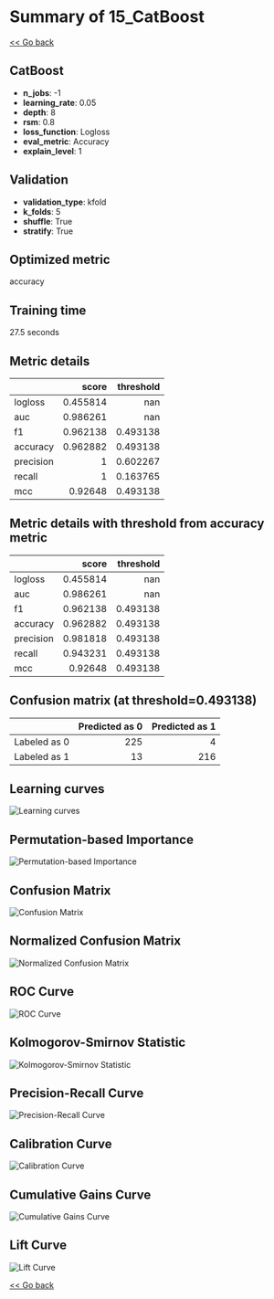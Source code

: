 # Summary of 15_CatBoost

[<< Go back](../README.md)


## CatBoost
- **n_jobs**: -1
- **learning_rate**: 0.05
- **depth**: 8
- **rsm**: 0.8
- **loss_function**: Logloss
- **eval_metric**: Accuracy
- **explain_level**: 1

## Validation
 - **validation_type**: kfold
 - **k_folds**: 5
 - **shuffle**: True
 - **stratify**: True

## Optimized metric
accuracy

## Training time

27.5 seconds

## Metric details
|           |    score |   threshold |
|:----------|---------:|------------:|
| logloss   | 0.455814 |  nan        |
| auc       | 0.986261 |  nan        |
| f1        | 0.962138 |    0.493138 |
| accuracy  | 0.962882 |    0.493138 |
| precision | 1        |    0.602267 |
| recall    | 1        |    0.163765 |
| mcc       | 0.92648  |    0.493138 |


## Metric details with threshold from accuracy metric
|           |    score |   threshold |
|:----------|---------:|------------:|
| logloss   | 0.455814 |  nan        |
| auc       | 0.986261 |  nan        |
| f1        | 0.962138 |    0.493138 |
| accuracy  | 0.962882 |    0.493138 |
| precision | 0.981818 |    0.493138 |
| recall    | 0.943231 |    0.493138 |
| mcc       | 0.92648  |    0.493138 |


## Confusion matrix (at threshold=0.493138)
|              |   Predicted as 0 |   Predicted as 1 |
|:-------------|-----------------:|-----------------:|
| Labeled as 0 |              225 |                4 |
| Labeled as 1 |               13 |              216 |

## Learning curves
![Learning curves](learning_curves.png)

## Permutation-based Importance
![Permutation-based Importance](permutation_importance.png)
## Confusion Matrix

![Confusion Matrix](confusion_matrix.png)


## Normalized Confusion Matrix

![Normalized Confusion Matrix](confusion_matrix_normalized.png)


## ROC Curve

![ROC Curve](roc_curve.png)


## Kolmogorov-Smirnov Statistic

![Kolmogorov-Smirnov Statistic](ks_statistic.png)


## Precision-Recall Curve

![Precision-Recall Curve](precision_recall_curve.png)


## Calibration Curve

![Calibration Curve](calibration_curve_curve.png)


## Cumulative Gains Curve

![Cumulative Gains Curve](cumulative_gains_curve.png)


## Lift Curve

![Lift Curve](lift_curve.png)



[<< Go back](../README.md)
